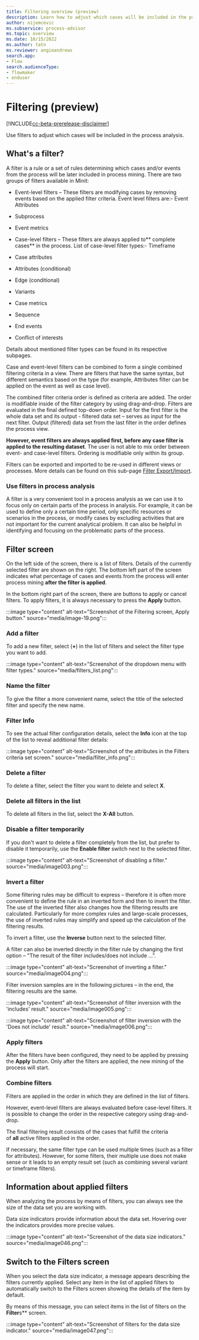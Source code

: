 ```yaml
---
title: Filtering overview (preview)
description: Learn how to adjust which cases will be included in the process analysis in the minit desktop application in process advisor.
author: nijemcevic
ms.subservice: process-advisor
ms.topic: overview
ms.date: 10/15/2022
ms.author: tatn
ms.reviewer: angieandrews
search.app:
- Flow
search.audienceType:
- flowmaker
- enduser
---
```


# Filtering (preview)

[!INCLUDE[cc-beta-prerelease-disclaimer](../includes/cc-beta-prerelease-disclaimer.md)]

Use filters to adjust which cases will be included in the process analysis.

## What's a filter?

A filter is a rule or a set of rules determining which cases and/or events from the process will be later included in process mining. There are two groups of filters available in Minit:

- Event-level filters – These filters are modifying cases by removing events based on the applied filter criteria. Event level filters are:- Event Attributes

- Subprocess

- Event metrics

- Case-level filters – These filters are always applied to** complete cases** in the process. List of case-level filter types:- Timeframe

- Case attributes

- Attributes (conditional)

- Edge (conditional)

- Variants

- Case metrics

- Sequence

- End events

- Conflict of interests



Details about mentioned filter types can be found in its respective subpages.

Case and event-level filters can be combined to form a single combined filtering criteria in a view. There are filters that have the same syntax, but different semantics based on the type (for example, Attributes filter can be applied on the event as well as case level).

The combined filter criteria order is defined as criteria are added. The order is modifiable inside of the filter category by using drag-and-drop. Filters are evaluated in the final defined top-down order. Input for the first filter is the whole data set and its output - filtered data set – serves as input for the next filter. Output (filtered) data set from the last filter in the order defines the process view.

**However, event filters are always applied first, before any case filter is applied to the resulting dataset**. The user is not able to mix order between event- and case-level filters. Ordering is modifiable only within its group.

Filters can be exported and imported to be re-used in different views or processes. More details can be found on this sub-page [Filter Export/Import](filters-export-import.md).

### Use filters in process analysis

A filter is a very convenient tool in a process analysis as we can use it to focus only on certain parts of the process in analysis. For example, it can be used to define only a certain time period, only specific resources or scenarios in the process, or modify cases by excluding activities that are not important for the current analytical problem. It can also be helpful in identifying and focusing on the problematic parts of the process.

## Filter screen

On the left side of the screen, there is a list of filters. Details of the currently selected filter are shown on the right. The bottom left part of the screen indicates what percentage of cases and events from the process will enter process mining **after the filter is applied**.

In the bottom right part of the screen, there are buttons to apply or cancel filters. To apply filters, it is always necessary to press the **Apply** button.

:::image type="content" alt-text="Screenshot of the Filtering screen, Apply button." source="media/image-19.png":::

### Add a filter

To add a new filter, select (**+**) in the list of filters and select the filter type you want to add.

:::image type="content" alt-text="Screenshot of the dropdown menu with filter types." source="media/filters_list.png":::

### Name the filter

To give the filter a more convenient name, select the title of the selected filter and specify the new name.

### Filter Info

To see the actual filter configuration details, select the **Info** icon at the top of the list to reveal additional filter details:

:::image type="content" alt-text="Screenshot of the attributes in the Filters criteria set screen." source="media/filter_info.png":::

### Delete a filter

To delete a filter, select the filter you want to delete and select **X**.

### Delete all filters in the list

To delete all filters in the list, select the **X-All** button.

### Disable a filter temporarily

If you don't want to delete a filter completely from the list, but prefer to disable it temporarily, use the **Enable filter** switch next to the selected filter.

:::image type="content" alt-text="Screenshot of disabling a filter." source="media/image003.png":::

### Invert a filter

Some filtering rules may be difficult to express – therefore it is often more convenient to define the rule in an inverted form and then to invert the filter. The use of the inverted filter also changes how the filtering results are calculated. Particularly for more complex rules and large-scale processes, the use of inverted rules may simplify and speed up the calculation of the filtering results.

To invert a filter, use the **Inverse** button next to the selected filter.

A filter can also be inverted directly in the filter rule by changing the first option – "The result of the filter includes/does not include ...".

:::image type="content" alt-text="Screenshot of inverting a filter." source="media/image004.png":::

Filter inversion samples are in the following pictures – in the end, the filtering results are the same.

:::image type="content" alt-text="Screenshot of filter inversion with the 'includes' result." source="media/image005.png":::

:::image type="content" alt-text="Screenshot of filter inversion with the 'Does not include' result." source="media/image006.png":::

### Apply filters

After the filters have been configured, they need to be applied by pressing the **Apply** button. Only after the filters are applied, the new mining of the process will start.

### Combine filters

Filters are applied in the order in which they are defined in the list of filters.

However, event-level filters are always evaluated before case-level filters. It is possible to change the order in the respective category using drag-and-drop.

The final filtering result consists of the cases that fulfill the criteria of **all** active filters applied in the order.

If necessary, the same filter type can be used multiple times (such as a filter for attributes). However, for some filters, their multiple use does not make sense or it leads to an empty result set (such as combining several variant or timeframe filters).

## Information about applied filters

When analyzing the process by means of filters, you can always see the size of the data set you are working with.

Data size indicators provide information about the data set. Hovering over the indicators provides more precise values.

:::image type="content" alt-text="Screenshot of the data size indicators." source="media/image046.png":::

## Switch to the Filters screen

When you select the data size indicator, a message appears describing the filters currently applied. Select any item in the list of applied filters to automatically switch to the Filters screen showing the details of the item by default.

By means of this message, you can select items in the list of filters on the **Filter**s** screen.

:::image type="content" alt-text="Screenshot of filters for the data size indicator." source="media/image047.png":::


